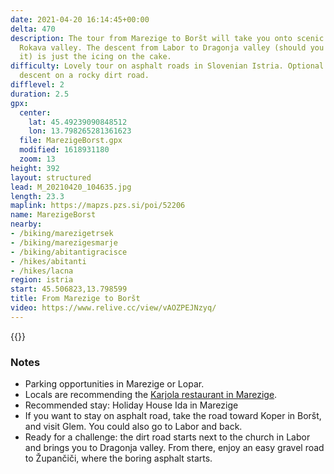 ```yaml
---
date: 2021-04-20 16:14:45+00:00
delta: 470
description: The tour from Marezige to Boršt will take you onto scenic hills around
  Rokava valley. The descent from Labor to Dragonja valley (should you choose to do
  it) is just the icing on the cake.
difficulty: Lovely tour on asphalt roads in Slovenian Istria. Optional challenging
  descent on a rocky dirt road.
difflevel: 2
duration: 2.5
gpx:
  center:
    lat: 45.49239090848512
    lon: 13.798265281361623
  file: MarezigeBorst.gpx
  modified: 1618931180
  zoom: 13
height: 392
layout: structured
lead: M_20210420_104635.jpg
length: 23.3
maplink: https://mapzs.pzs.si/poi/52206
name: MarezigeBorst
nearby:
- /biking/marezigetrsek
- /biking/marezigesmarje
- /biking/abitantigracisce
- /hikes/abitanti
- /hikes/lacna
region: istria
start: 45.506823,13.798599
title: From Marezige to Boršt
video: https://www.relive.cc/view/vAOZPEJNzyq/
---
```

{{<hike-details description="yes">}}

### Notes

* Parking opportunities in Marezige or Lopar.
* Locals are recommending the [Karjola restaurant in Marezige](https://karjola.si/en/home/).
* Recommended stay: Holiday House Ida in Marezige
* If you want to stay on asphalt road, take the road toward Koper in Boršt, and visit Glem. You could also go to Labor and back.
* Ready for a challenge: the dirt road starts next to the church in Labor and brings you to Dragonja valley. From there, enjoy an easy gravel road to Župančiči, where the boring asphalt starts.
